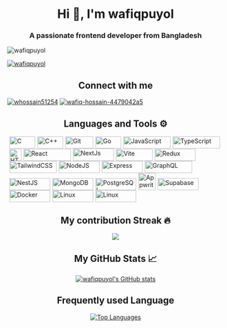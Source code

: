 <h1 align="center">Hi 👋, I'm wafiqpuyol</h1>
<h3 align="center">A passionate frontend developer from Bangladesh</h3>

<p align="left"> <img src="https://komarev.com/ghpvc/?username=wafiqpuyol&label=Profile%20views&color=0e75b6&style=flat" alt="wafiqpuyol" /> </p>

<p align="left"> <a href="https://github.com/ryo-ma/github-profile-trophy"><img src="https://github-profile-trophy.vercel.app/?username=wafiqpuyol" alt="wafiqpuyol" /></a> </p>

<h2 align="center">Connect with me</h2>
<p align="left"> <a href="https://twitter.com/wafiq25f12" target="blank"><img src="https://img.shields.io/badge/X-%23000000.svg?style=for-the-badge&logo=X&logoColor=white" alt="whossain51254" /></a>
<a href="https://linkedin.com/in/wafiq-hossain-4479042a5" target="blank"><img src="https://img.shields.io/badge/linkedin-%230077B5.svg?style=for-the-badge&logo=linkedin&logoColor=white" alt="wafiq-hossain-4479042a5" /></a>
</p>
<!-- width="110" height="28" -->

<h2 align="center">Languages and Tools ⚙️</h2>

<p align="left">

<a href="https://docs.microsoft.com/en-us/cpp/?view=msvc-170" target="_blank" style="margin-left:5px" rel="noreferrer"><img src="https://img.shields.io/badge/c-%2300599C.svg?style=for-the-badge&logo=c&logoColor=white" width="60" height="28" alt="C" /></a><a href="https://docs.microsoft.com/en-us/cpp/?view=msvc-170" target="_blank" style="margin-left:5px" rel="noreferrer"><img src="https://img.shields.io/badge/c++-%2300599C.svg?style=for-the-badge&logo=c%2B%2B&logoColor=white" style="margin-left:px" width="60" height="28" alt="C++" /></a><a href="https://git-scm.com/" target="_blank" style="margin-left:5px" rel="noreferrer"><img src="https://img.shields.io/badge/git-%23F05033.svg?style=for-the-badge&logo=git&logoColor=white" width="65" height="28" alt="Git" /></a><a href="https://go.dev/doc/" target="_blank" style="margin-left:5px" rel="noreferrer"><img src="https://img.shields.io/badge/go-%2300ADD8.svg?style=for-the-badge&logo=go&logoColor=white" width="60" height="28" alt="Go" /></a><a href="https://developer.mozilla.org/en-US/docs/Web/JavaScript" target="_blank" style="margin-left:5px" rel="noreferrer"><img src="https://img.shields.io/badge/javascript-%23323330.svg?style=for-the-badge&logo=javascript&logoColor=%23F7DF1E" width="110" height="28" alt="JavaScript" /></a><a href="https://www.typescriptlang.org/" target="_blank" style="margin-left:5px" rel="noreferrer"><img src="https://img.shields.io/badge/typescript-%23007ACC.svg?style=for-the-badge&logo=typescript&logoColor=white" width="110" height="28" alt="TypeScript" /></a><a href="https://developer.mozilla.org/en-US/docs/Glossary/HTML5" target="_blank" style="margin-left:5px" rel="noreferrer"><img src="https://img.shields.io/badge/html5-%23E34F26.svg?style=for-the-badge&logo=html5&logoColor=white" height="28" alt="HTML5" /></a><a href="https://reactjs.org/" target="_blank" style="margin-left:5px" rel="noreferrer"><img src="https://img.shields.io/badge/react-%2320232a.svg?style=for-the-badge&logo=react&logoColor=%2361DAFB" width="110" height="28" alt="React" /></a><a href="https://nextjs.org/docs" target="_blank" style="margin-left:5px" rel="noreferrer"><img src="https://img.shields.io/badge/Next-black?style=for-the-badge&logo=next.js&logoColor=white" width="95" height="29" alt="NextJs" /></a><a href="https://vitejs.dev/" target="_blank" style="margin-left:5px" rel="noreferrer"><img src="https://img.shields.io/badge/vite-%23646CFF.svg?style=for-the-badge&logo=vite&logoColor=white" width="85" height="28" alt="Vite" /></a><a href="https://redux.js.org/" target="_blank" style="margin-left:5px" rel="noreferrer"><img src="https://img.shields.io/badge/redux-%23593d88.svg?style=for-the-badge&logo=redux&logoColor=white" width="95" height="28" alt="Redux" /></a><a href="https://tailwindcss.com/" target="_blank" style="margin-left:5px" rel="noreferrer"><img src="https://img.shields.io/badge/tailwindcss-%2338B2AC.svg?style=for-the-badge&logo=tailwind-css&logoColor=white" width="110" height="28" alt="TailwindCSS" /></a><a href="https://nodejs.org/en/" target="_blank" style="margin-left:5px" rel="noreferrer"><img src="https://img.shields.io/badge/node.js-6DA55F?style=for-the-badge&logo=node.js&logoColor=white" width="95" height="28" alt="NodeJS" /></a><a href="https://expressjs.com/" target="_blank" style="margin-left:5px" rel="noreferrer"><img src="https://img.shields.io/badge/express.js-%23404d59.svg?style=for-the-badge&logo=express&logoColor=%2361DAFB" width="95" height="28" alt="Express" /></a><a href="https://graphql.org/" target="_blank" style="margin-left:5px" rel="noreferrer"><img src="https://img.shields.io/badge/-GraphQL-E10098?style=for-the-badge&logo=graphql&logoColor=white" width="110" height="28" alt="GraphQL" /></a><a href="https://docs.nestjs.com/" target="_blank" style="margin-left:5px" rel="noreferrer"><img src="https://img.shields.io/badge/nestjs-%23E0234E.svg?style=for-the-badge&logo=nestjs&logoColor=white" width="95" height="28" alt="NestJS" /></a><a href="https://www.mongodb.com/" target="_blank" style="margin-left:5px" rel="noreferrer"><img src="https://img.shields.io/badge/MongoDB-%234ea94b.svg?style=for-the-badge&logo=mongodb&logoColor=white" width="95" height="28" alt="MongoDB" /></a><a href="https://www.postgresql.org/" target="_blank" style="margin-left:5px" rel="noreferrer"><img src="https://img.shields.io/badge/postgres-%23316192.svg?style=for-the-badge&logo=postgresql&logoColor=white" width="95" height="28" alt="PostgreSQL" /></a></a><a href="https://appwrite.io/" target="_blank" style="margin-left:5px" rel="noreferrer"><img src="https://raw.githubusercontent.com/danielcranney/readme-generator/main/public/icons/skills/appwrite-colored-dark.svg" width="40" height="40" alt="Appwrite" /></a><a href="https://supabase.io/" target="_blank" style="margin-left:5px" rel="noreferrer"><img src="https://img.shields.io/badge/Supabase-3ECF8E?style=for-the-badge&logo=supabase&logoColor=white" width="95" height="28" alt="Supabase" /></a><a href="https://www.docker.com/" target="_blank" style="margin-left:5px" rel="noreferrer"><img src="https://img.shields.io/badge/docker-%230db7ed.svg?style=for-the-badge&logo=docker&logoColor=white" width="95" height="28" alt="Docker" /></a><a href="https://www.linux.org" target="_blank" style="margin-left:5px" rel="noreferrer"><img src="https://img.shields.io/badge/Ubuntu-E95420?style=for-the-badge&logo=ubuntu&logoColor=white" width="95" height="28" alt="Linux" /></a><a href="https://www.linux.org" target="_blank" style="margin-left:5px" rel="noreferrer"><img src="https://img.shields.io/badge/jenkins-%232C5263.svg?style=for-the-badge&logo=jenkins&logoColor=white" width="95" height="28" alt="Linux" /></a></p>

<h2 align="center">My contribution Streak 🔥</h2>
<p align="center"><a href="http://www.github.com/wafiqpuyol"><img align="center" src="https://github-readme-streak-stats.herokuapp.com/?user=wafiqpuyol&stroke=ec4899&background=181824&ring=22c55e&fire=22c55e&currStreakNum=ec4899&currStreakLabel=22c55e&sideNums=ec4899&sideLabels=ec4899&dates=ec4899&hide_border=true" /></a></p>

<h2  align="center">My GitHub Stats 📈</h2>
<p align="center"><a href="http://www.github.com/wafiqpuyol"><img align="center" src="https://github-readme-stats.vercel.app/api?username=wafiqpuyol&show_icons=true&hide=&count_private=true&title_color=22c55e&text_color=ec4899&icon_color=ffffff&bg_color=181824&hide_border=true&show_icons=true" alt="wafiqpuyol's GitHub stats"/></a></p>

<h2 align="center">Frequently used Language </h2></p>
<p align="center"><a href="https://github.com/wafiqpuyol" align="center"><img src="https://github-readme-stats.vercel.app/api/top-langs/?username=wafiqpuyol&langs_count=10&title_color=22c55e&text_color=ec4899&icon_color=ffffff&bg_color=181824&hide_border=true&locale=en&custom_title=Top%20%Languages" alt="Top Languages" /></a></p>

